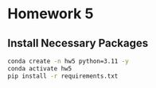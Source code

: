 # Homework 5

## Install Necessary Packages

```sh
conda create -n hw5 python=3.11 -y
conda activate hw5
pip install -r requirements.txt
```
